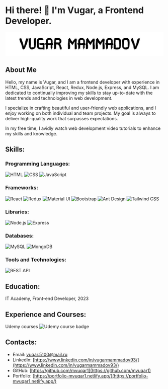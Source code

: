 # Hi there! 👋 I'm Vugar, a Frontend Developer.

![Vugar Mammadov](./images/vugar-mammadov-black-background.jpg)

## About Me

Hello, my name is Vugar, and I am a frontend developer with experience in HTML, CSS, JavaScript, React, Redux, Node.js, Express, and MySQL. I am dedicated to continually improving my skills to stay up-to-date with the latest trends and technologies in web development.

I specialize in crafting beautiful and user-friendly web applications, and I enjoy working on both individual and team projects. My goal is always to deliver high-quality work that surpasses expectations.

In my free time, I avidly watch web development video tutorials to enhance my skills and knowledge.

## Skills:

### Programming Languages:

![HTML](https://img.shields.io/badge/HTML-blue?style=flat-square&logo=html5)
![CSS](https://img.shields.io/badge/CSS-blue?style=flat-square&logo=css3)
![JavaScript](https://img.shields.io/badge/JavaScript-blue?style=flat-square&logo=javascript)

### Frameworks:

![React](https://img.shields.io/badge/React-blue?style=flat-square&logo=react)
![Redux](https://img.shields.io/badge/Redux-blue?style=flat-square&logo=redux)
![Material UI](https://img.shields.io/badge/Material%20UI-blue?style=flat-square&logo=material-ui)
![Bootstrap](https://img.shields.io/badge/Bootstrap-blue?style=flat-square&logo=bootstrap)
![Ant Design](https://img.shields.io/badge/Ant%20Design-blue?style=flat-square&logo=ant-design)
![Tailwind CSS](https://img.shields.io/badge/Tailwind%20CSS-blue?style=flat-square&logo=tailwind-css)

### Libraries:

![Node.js](https://img.shields.io/badge/Node.js-blue?style=flat-square&logo=node.js)
![Express](https://img.shields.io/badge/Express-blue?style=flat-square&logo=express)

### Databases:

![MySQL](https://img.shields.io/badge/MySQL-blue?style=flat-square&logo=mysql)
![MongoDB](https://img.shields.io/badge/MongoDB-blue?style=flat-square&logo=mongodb)

### Tools and Technologies:

![REST API](https://img.shields.io/badge/REST%20API-blue?style=flat-square&logo=api)

## Education:

IT Academy, Front-end Developer, 2023

## Experience and Courses:

Udemy courses ![Udemy course badge](https://img.shields.io/badge/Udemy-black?style=flat-square&logo=udemy&color=EC5252)

## Contacts:

- Email: vuqar.5100@mail.ru
- LinkedIn: [https://www.linkedin.com/in/vugarmammadov93/](https://www.linkedin.com/in/vugarmammadov93/)
- GitHub: [https://github.com/mvuqar1](https://github.com/mvuqar1)
- Portfolio: [https://portfolio-mvuqar1.netlify.app/](https://portfolio-mvuqar1.netlify.app/)
